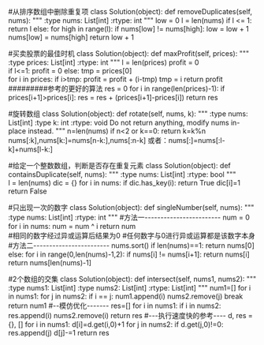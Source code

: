 #从排序数组中删除重复项
class Solution(object):
    def removeDuplicates(self, nums):
        """
        :type nums: List[int]
        :rtype: int
        """
        low = 0
        l = len(nums)
        if l <= 1:
            return l
        else:
            for high in range(l):
                if nums[low] != nums[high]:
                    low = low + 1
                    nums[low] = nums[high]
        return low + 1 

#买卖股票的最佳时机
class Solution(object):
    def maxProfit(self, prices):
        """
        :type prices: List[int]
        :rtype: int
        """
        l = len(prices)
        profit = 0        
        if l<=1:
            profit = 0
        else:
            tmp = prices[0]           
            for i in prices:
                if i>tmp:
                    profit = profit + (i-tmp)
                tmp = i
        return profit
#########参考的更好的算法
        res = 0
        for i in range(len(prices)-1):
            if prices[i+1]>prices[i]:
                res = res + (prices[i+1]-prices[i])
        return res 
        
#旋转数组
class Solution(object):
    def rotate(self, nums, k):
        """
        :type nums: List[int]
        :type k: int
        :rtype: void Do not return anything, modify nums in-place instead.
        """
        n=len(nums)
        if n<2 or k==0:
            return 
        k=k%n
        nums[:k],nums[k:]=nums[n-k:],nums[:n-k]
   或者：nums[:]=nums[:l-k]+nums[l-k:]
        
#给定一个整数数组，判断是否存在重复元素
class Solution(object):
    def containsDuplicate(self, nums):
        """
        :type nums: List[int]
        :rtype: bool
        """       
        l = len(nums)
        dic = {}
        for i in nums:
            if dic.has_key(i):
                return True
            dic[i]=1
        return False
  
 #只出现一次的数字
 class Solution(object):
    def singleNumber(self, nums):
        """
        :type nums: List[int]
        :rtype: int
        """
    #方法一------------------------
        num = 0
        for i in nums:
            num = num ^ i
        return num   
    #相同的数字经过异或运算后结果为0
    #任何数字与0进行异或运算都是该数字本身
    #方法二------------------------
        nums.sort()
        if len(nums)==1:
            return nums[0]
        else:
            for i in range(0,len(nums)-1,2):
                if nums[i] != nums[i+1]:
                    return nums[i]
            return nums[len(nums)-1]   
            
#2个数组的交集
class Solution(object):
    def intersect(self, nums1, nums2):
        """
        :type nums1: List[int]
        :type nums2: List[int]
        :rtype: List[int]
        """
        num1=[]
        for i in nums1:
            for j in nums2:
                if i == j:
                    num1.append(i)
                    nums2.remove(j)
                    break
        return num1
        #--模仿优化-------
         res=[]
        for i in nums1:
            if i in nums2:
                res.append(i)
                nums2.remove(i)
        return res
        #---执行速度快的参考----
        d, res = {}, []
        for i in nums1:
            d[i]=d.get(i,0)+1
        for j in nums2:
            if d.get(j,0)!=0:
                res.append(j)
                d[j]-=1
        return res
